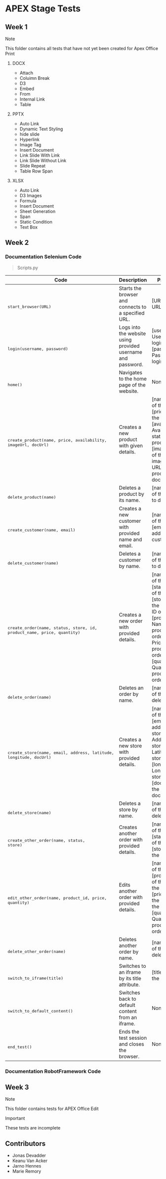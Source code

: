 # APEX Stage Tests
 
## Week 1
>[!Note]
> This folder contains all tests that have not yet been created for Apex Office Print

1. DOCX
   - Attach
   - Coluimn Break
   - D3
   - Embed
   - From
   - Internal Link
   - Table

2. PPTX
   - Auto Link
   - Dynamic Text Styling
   - hide slide
   - Hyperlink
   - Image Tag
   - Insert Document
   - Link Slide With Link
   - Link Slide Without Link
   - Slide Repeat
   - Table Row Span

3. XLSX
   - Auto Link
   - D3 Images
   - Formula
   - Insert Document
   - Sheet Generation
   - Span
   - Static Condition
   - Text Box

## Week 2
### Documentation Selenium Code 
>Scripts.py

| Code | Description | Parameters | Returns |
| ------------- | ------------- | ------------- | ------------- |
| <br><pre lang="python">start_browser(URL)</pre>   | Starts the browser and connects to a specified URL. | [URL]: Desired URL | None |
| <br><pre lang="python">login(username, password)</pre> | Logs into the website using provided username and password. | [username]: Username for login. [password]: Password for login.  | None |
| <br><pre lang="python">home()</pre> | Navigates to the home page of the website. | None | None |
| <br><pre lang="python">create_product(name, price, availability, imageUrl, docUrl)</pre> | Creates a new product with given details. | [name]: Name of the product. [price]: Price of the product. [availability]: Availability status of the product. [imageUrl]: URL of the product image. [docUrl]: URL of the product documentation. | None |
| <br><pre lang="python">delete_product(name)</pre> | Deletes a product by its name. | [name]: Name of the product to delete. | None |
| <br><pre lang="python">create_customer(name, email)</pre> | Creates a new customer with provided name and email. | [name]: Name of the customer. [email]: Email address of the customer. | None |
| <br><pre lang="python">delete_customer(name)</pre> | Deletes a customer by name. | [name]: Name of the customer to delete. | None |
| <br><pre lang="python">create_order(name, status, store, id, product_name, price, quantity)</pre> | Creates a new order with provided details. | [name]: Name of the order. [status]: Status of the order. [store]: Store for the order. [id]: ID of the order. [product_name]: Name of the product in the order. [price]: Price of the product in the order. [quantity]: Quantity of the product in the order. | None |
| <br><pre lang="python">delete_order(name)</pre> | Deletes an order by name. | [name]: Name of the order to delete. | None |
| <br><pre lang="python">create_store(name, email, address, latitude, longitude, docUrl)</pre> | Creates a new store with provided details. | [name]: Name of the store. [email]: Email address of the store. [address]: Address of the store. [latitude]: Latitude of the store location. [longitude]: Longitude of the store location. [docUrl]: URL of the store documentation. | None |
| <br><pre lang="python">delete_store(name)</pre> | Deletes a store by name. | [name]: Name of the store to delete. | None |
| <br><pre lang="python">create_other_order(name, status, store)</pre> | Creates another order with provided details. | [name]: Name of the order. [status]: Status of the order. [store]: Store for the order. | None |
| <br><pre lang="python">edit_other_order(name, product_id, price, quantity)</pre> | Edits another order with provided details. | [name]: Name of the order. [product_id]: ID of the product in the order. [price]: Price of the product in the order. [quantity]: Quantity of the product in the order. | None |
| <br><pre lang="python">delete_other_order(name)</pre> | Deletes another order by name. | [name]: Name of the order to delete. | None |
| <br><pre lang="python">switch_to_iframe(title)</pre> | Switches to an iframe by its title attribute. | [title]: Title of the iframe. | None |
| <br><pre lang="python">switch_to_default_content()</pre> | Switches back to default content from an iframe. | None | None |
| <br><pre lang="python">end_test()</pre> | Ends the test session and closes the browser. | None | None |

### Documentation RobotFramework Code

## Week 3 
>[!Note]
> This folder contains tests for APEX Office Edit

> [!IMPORTANT]  
> These tests are incomplete

## Contributors

* Jonas Devadder
* Keanu Van Acker
* Jarno Hennes
* Marie Remory
